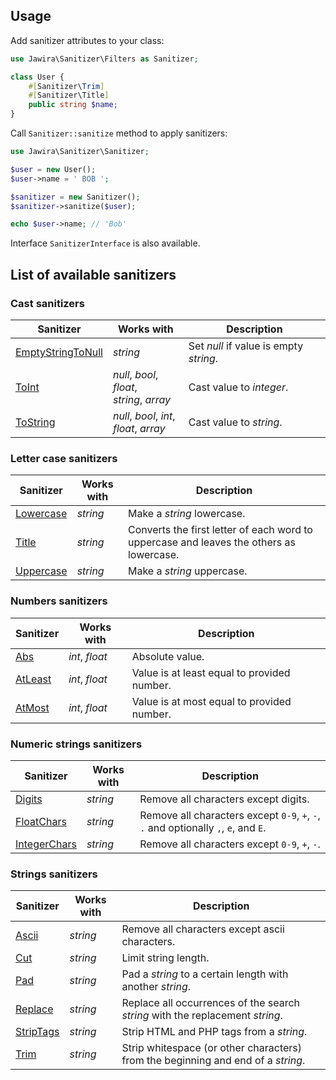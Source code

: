 ## Usage

Add sanitizer attributes to your class:

```php
use Jawira\Sanitizer\Filters as Sanitizer;

class User {
    #[Sanitizer\Trim]
    #[Sanitizer\Title]
    public string $name;
}
```

Call `Sanitizer::sanitize` method to apply sanitizers:

```php
use Jawira\Sanitizer\Sanitizer;

$user = new User();
$user->name = ' BOB ';

$sanitizer = new Sanitizer();
$sanitizer->sanitize($user);

echo $user->name; // 'Bob'
```

Interface `SanitizerInterface` is also available.


## List of available sanitizers

### Cast sanitizers

| Sanitizer                                       | Works with                                    | Description                                                                             |
|-------------------------------------------------|-----------------------------------------------|-----------------------------------------------------------------------------------------|
| [EmptyStringToNull](Cast/EmptyStringToNull.md)  | _string_                                      | Set _null_ if value is empty _string_.                                                  |
| [ToInt](Cast/ToInt.md)                          | _null_, _bool_, _float_,<br>_string_, _array_ | Cast value to _integer_.                                                                |
| [ToString](Cast/ToString.md)                    | _null_, _bool_, _int_,<br>_float_, _array_    | Cast value to _string_.                                                                 |

### Letter case sanitizers

| Sanitizer                                       | Works with                                    | Description                                                                             |
|-------------------------------------------------|-----------------------------------------------|-----------------------------------------------------------------------------------------|
| [Lowercase](Letter-case/Lowercase.md)           | _string_                                      | Make a _string_ lowercase.                                                              |
| [Title](Letter-case/Title.md)                   | _string_                                      | Converts the first letter of each word to uppercase and leaves the others as lowercase. |
| [Uppercase](Letter-case/Uppercase.md)           | _string_                                      | Make a _string_ uppercase.                                                              |

### Numbers  sanitizers

| Sanitizer                                       | Works with                                    | Description                                                                             |
|-------------------------------------------------|-----------------------------------------------|-----------------------------------------------------------------------------------------|
| [Abs](Numbers/Abs.md)                           | _int_, _float_                                | Absolute value.                                                                         |
| [AtLeast](Numbers/AtLeast.md)                   | _int_, _float_                                | Value is at least equal to provided number.                                             |
| [AtMost](Numbers/AtMost.md)                     | _int_, _float_                                | Value is at most equal to provided number.                                              |

### Numeric strings sanitizers

| Sanitizer                                       | Works with                                    | Description                                                                             |
|-------------------------------------------------|-----------------------------------------------|-----------------------------------------------------------------------------------------|
| [Digits](Numeric-strings/Digits.md)             | _string_                                      | Remove all characters except digits.                                                    |
| [FloatChars](Numeric-strings/FloatChars.md)     | _string_                                      | Remove all characters except `0-9`, `+`, `-`, `.` and optionally `,`, `e`, and `E`.     |
| [IntegerChars](Numeric-strings/IntegerChars.md) | _string_                                      | Remove all characters except `0-9`, `+`, `-`.                                           |

### Strings sanitizers

| Sanitizer                                       | Works with                                    | Description                                                                             |
|-------------------------------------------------|-----------------------------------------------|-----------------------------------------------------------------------------------------|
| [Ascii](Strings/Ascii.md)                       | _string_                                      | Remove all characters except ascii characters.                                          |
| [Cut](Strings/Cut.md)                           | _string_                                      | Limit string length.                                                                    |
| [Pad](Strings/Pad.md)                           | _string_                                      | Pad a _string_ to a certain length with another _string_.                               |
| [Replace](Strings/Replace.md)                   | _string_                                      | Replace all occurrences of the search _string_ with the replacement _string_.           |
| [StripTags](Strings/StripTags.md)               | _string_                                      | Strip HTML and PHP tags from a _string_.                                                |
| [Trim](Strings/Trim.md)                         | _string_                                      | Strip whitespace (or other characters) from the beginning and end of a _string_.        |

